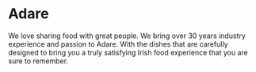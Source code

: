 # Adare
We love sharing food with great people. We bring over 30 years industry experience and passion to Adare. With the dishes that are carefully designed to bring you a truly satisfying Irish food experience that you are sure to remember.
